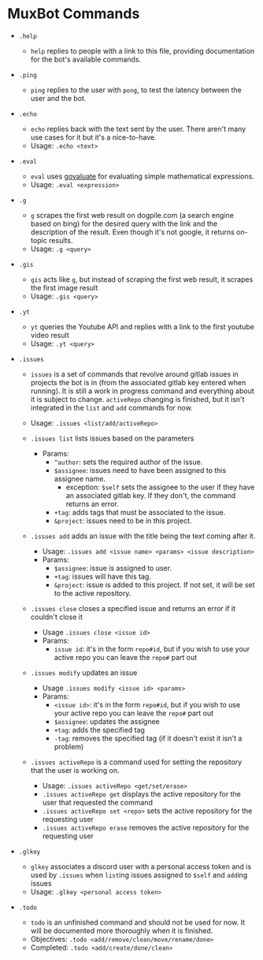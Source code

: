 # MuxBot Commands

* `.help`
    - `help` replies to people with a link to this file, providing documentation for the bot's available commands.

* `.ping`
    - `ping` replies to the user with `pong`, to test the latency between the user and the bot.

* `.echo`
    - `echo` replies back with the text sent by the user. There aren't many use cases for it but it's a nice-to-have.
    - Usage: `.echo <text>`

* `.eval`
    - `eval` uses [govaluate](https://github.com/Knetic/govaluate) for evaluating simple mathematical expressions.
    - Usage: `.eval <expression>`

* `.g`
    - `g` scrapes the first web result on dogpile.com (a search engine based on bing) for the desired query with the link and the description of the result. Even though it's not google, it returns on-topic results.
    - Usage: `.g <query>`

* `.gis`
    - `gis` acts like `g`, but instead of scraping the first web result, it scrapes the first image result
    - Usage: `.gis <query>`

* `.yt`
    - `yt` queries the Youtube API and replies with a link to the first youtube video result
    - Usage: `.yt <query>`

* `.issues`
    - `issues` is a set of commands that revolve around gitlab issues in projects the bot is in (from the associated gitlab key entered when running). It is still a work in progress command and everything about it is subject to change. `activeRepo` changing is finished, but it isn't integrated in the `list` and `add` commands for now.
    - Usage: `.issues <list/add/activeRepo>`
    - `.issues list` lists issues based on the parameters
        - Params:
            - `^author`: sets the required author of the issue.
            - `$assignee`: issues need to have been assigned to this assignee name.
                - exception: `$self` sets the assignee to the user if they have an associated gitlab key. If they don't, the command returns an error. 
            - `+tag`: adds tags that must be associated to the issue.
            - `&project`: issues need to be in this project.
    - `.issues add` adds an issue with the title being the text coming after it.
        - Usage: `.issues add <issue name> <params> <issue description>`
        - Params:
            - `$assignee`: issue is assigned to user.
            - `+tag`: issues will have this tag.
            - `&project`: issue is added to this project. If not set, it will be set to the active repository.
    
    - `.issues close` closes a specified issue and returns an error if it couldn't close it
        - Usage `.issues close <issue id>`
        - Params:
            - `issue id`: it's in the form `repo#id`, but if you wish to use your active repo you can leave the `repo#` part out

    - `.issues modify` updates an issue
        - Usage `.issues modify <issue id> <params>`
        - Params:
            - `<issue id>`: it's in the form `repo#id`, but if you wish to use your active repo you can leave the `repo#` part out
            - `$assignee`: updates the assignee
            - `+tag`: adds the specified tag
            - `-tag`: removes the specified tag (if it doesn't exist it isn't a problem)

    - `.issues activeRepo` is a command used for setting the repository that the user is working on.
        - Usage: `.issues activeRepo <get/set/erase>`
        - `.issues activeRepo get` displays the active repository for the user that requested the command
        - `.issues activeRepo set <repo>` sets the active repository for the requesting user
        - `.issues activeRepo erase` removes the active repository for the requesting user

* `.glkey`
    - `glkey` associates a discord user with a personal access token and is used by `.issues` when `list`ing issues assigned to `$self` and `add`ing issues
    - Usage: `.glkey <personal access token>`

* `.todo`
    - `todo` is an unfinished command and should not be used for now. It will be documented more thoroughly when it is finished.
    - Objectives: `.todo <add/remove/clean/move/rename/done>`
    - Completed: `.todo <add/create/done/clean>`